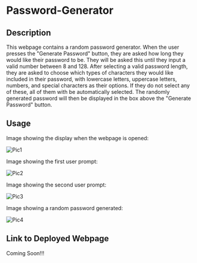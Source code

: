 # Password-Generator

## Description

This webpage contains a random password generator. When the user presses the "Generate Password" button, they are asked how long they would like their password to be. They will be asked this until they input a valid number between 8 and 128. After selecting a valid password length, they are asked to choose which types of characters they would like included in their password, with lowercase letters, uppercase letters, numbers, and special characters as their options. If they do not select any of these, all of them with be automatically selected. The randomly generated password will then be displayed in the box above the "Generate Password" button. 

## Usage

Image showing the display when the webpage is opened:

![Pic1](https://user-images.githubusercontent.com/106570933/177464504-406232f5-41a2-445f-8566-d52622c46d8d.png)

Image showing the first user prompt:

![Pic2](https://user-images.githubusercontent.com/106570933/177464607-87586c7b-42b0-4bae-9cee-274608d28dc4.png)

Image showing the second user prompt:

![Pic3](https://user-images.githubusercontent.com/106570933/177464645-b94cbc2f-8326-4641-aaa5-dfcd4a4919e6.png)

Image showing a random password generated:

![Pic4](https://user-images.githubusercontent.com/106570933/177464705-092fac9c-a17d-4061-8f63-2b0b8fd924fb.png)

## Link to Deployed Webpage

Coming Soon!!!
